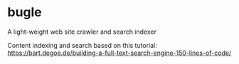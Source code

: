 # bugle
A light-weight web site crawler and search indexer


Content indexing and search based on this tutorial:
https://bart.degoe.de/building-a-full-text-search-engine-150-lines-of-code/